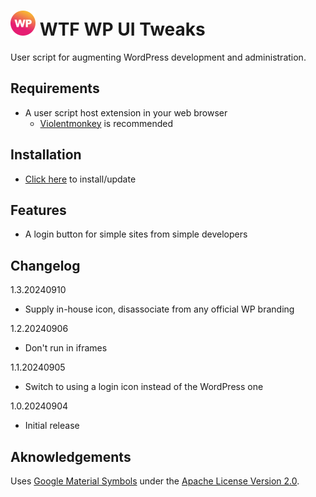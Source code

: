 # ![WP](wp-wtf-gradient-optimized.svg) WTF WP UI Tweaks
User script for augmenting WordPress development and administration.

## Requirements
- A user script host extension in your web browser
  - [Violentmonkey](https://violentmonkey.github.io/) is recommended

## Installation
- [Click here](https://github.com/WTF-Design/wordpress-ui-tweaks/raw/main/script.user.js) to install/update

## Features
- A login button for simple sites from simple developers

## Changelog
1.3.20240910
- Supply in-house icon, disassociate from any official WP branding

1.2.20240906
- Don't run in iframes

1.1.20240905
- Switch to using a login icon instead of the WordPress one

1.0.20240904
- Initial release

## Aknowledgements
Uses [Google Material Symbols](https://fonts.google.com/icons) under the [Apache License Version 2.0](Google-Material-Symbols-LICENSE.txt).
